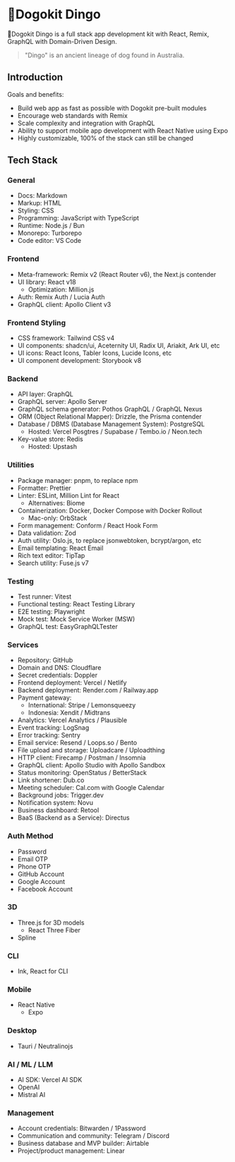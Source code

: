# 🐶Dogokit Dingo

🐶Dogokit Dingo is a full stack app development kit with React, Remix, GraphQL with Domain-Driven Design.

> "Dingo" is an ancient lineage of dog found in Australia.

## Introduction

Goals and benefits:

- Build web app as fast as possible with Dogokit pre-built modules
- Encourage web standards with Remix
- Scale complexity and integration with GraphQL
- Ability to support mobile app development with React Native using Expo
- Highly customizable, 100% of the stack can still be changed

## Tech Stack

### General

- Docs: Markdown
- Markup: HTML
- Styling: CSS
- Programming: JavaScript with TypeScript
- Runtime: Node.js / Bun
- Monorepo: Turborepo
- Code editor: VS Code

### Frontend

- Meta-framework: Remix v2 (React Router v6), the Next.js contender
- UI library: React v18
  - Optimization: Million.js
- Auth: Remix Auth / Lucia Auth
- GraphQL client: Apollo Client v3

### Frontend Styling

- CSS framework: Tailwind CSS v4
- UI components: shadcn/ui, Aceternity UI, Radix UI, Ariakit, Ark UI, etc
- UI icons: React Icons, Tabler Icons, Lucide Icons, etc
- UI component development: Storybook v8

### Backend

- API layer: GraphQL
- GraphQL server: Apollo Server
- GraphQL schema generator: Pothos GraphQL / GraphQL Nexus
- ORM (Object Relational Mapper): Drizzle, the Prisma contender
- Database / DBMS (Database Management System): PostgreSQL
  - Hosted: Vercel Posgtres / Supabase / Tembo.io / Neon.tech
- Key-value store: Redis
  - Hosted: Upstash

### Utilities

- Package manager: pnpm, to replace npm
- Formatter: Prettier
- Linter: ESLint, Million Lint for React
  - Alternatives: Biome
- Containerization: Docker, Docker Compose with Docker Rollout
  - Mac-only: OrbStack
- Form management: Conform / React Hook Form
- Data validation: Zod
- Auth utility: Oslo.js, to replace jsonwebtoken, bcrypt/argon, etc
- Email templating: React Email
- Rich text editor: TipTap
- Search utility: Fuse.js v7

### Testing

- Test runner: Vitest
- Functional testing: React Testing Library
- E2E testing: Playwright
- Mock test: Mock Service Worker (MSW)
- GraphQL test: EasyGraphQLTester

### Services

- Repository: GitHub
- Domain and DNS: Cloudflare
- Secret credentials: Doppler
- Frontend deployment: Vercel / Netlify
- Backend deployment: Render.com / Railway.app
- Payment gateway:
  - International: Stripe / Lemonsqueezy
  - Indonesia: Xendit / Midtrans
- Analytics: Vercel Analytics / Plausible
- Event tracking: LogSnag
- Error tracking: Sentry
- Email service: Resend / Loops.so / Bento
- File upload and storage: Uploadcare / Uploadthing
- HTTP client: Firecamp / Postman / Insomnia
- GraphQL client: Apollo Studio with Apollo Sandbox
- Status monitoring: OpenStatus / BetterStack
- Link shortener: Dub.co
- Meeting scheduler: Cal.com with Google Calendar
- Background jobs: Trigger.dev
- Notification system: Novu
- Business dashboard: Retool
- BaaS (Backend as a Service): Directus

### Auth Method

- Password
- Email OTP
- Phone OTP
- GitHub Account
- Google Account
- Facebook Account

### 3D

- Three.js for 3D models
  - React Three Fiber
- Spline

### CLI

- Ink, React for CLI

### Mobile

- React Native
  - Expo

### Desktop

- Tauri / Neutralinojs

### AI / ML / LLM

- AI SDK: Vercel AI SDK
- OpenAI
- Mistral AI

### Management

- Account credentials: Bitwarden / 1Password
- Communication and community: Telegram / Discord
- Business database and MVP builder: Airtable
- Project/product management: Linear

